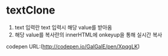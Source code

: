 # textClone
1. text 입력란 text 입력시 해당 value를 받아옴
2. 해당 value를 복사란의 innerHTML에 onkeyup을 통해 실시간 복사

codepen URL:(http://codepen.io/GalGalE/pen/XpqgLK)
